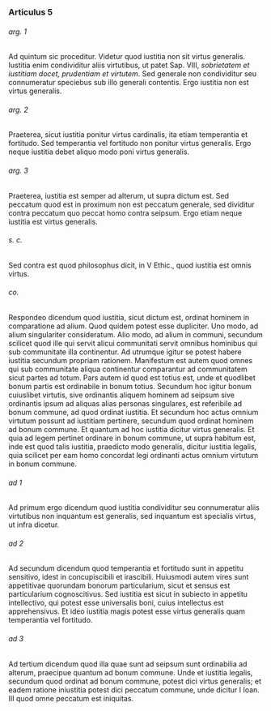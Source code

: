 ### Articulus 5

###### arg. 1
Ad quintum sic proceditur. Videtur quod iustitia non sit virtus generalis. Iustitia enim condividitur aliis virtutibus, ut patet Sap. VIII, *sobrietatem et iustitiam docet, prudentiam et virtutem*. Sed generale non condividitur seu connumeratur speciebus sub illo generali contentis. Ergo iustitia non est virtus generalis.

###### arg. 2
Praeterea, sicut iustitia ponitur virtus cardinalis, ita etiam temperantia et fortitudo. Sed temperantia vel fortitudo non ponitur virtus generalis. Ergo neque iustitia debet aliquo modo poni virtus generalis.

###### arg. 3
Praeterea, iustitia est semper ad alterum, ut supra dictum est. Sed peccatum quod est in proximum non est peccatum generale, sed dividitur contra peccatum quo peccat homo contra seipsum. Ergo etiam neque iustitia est virtus generalis.

###### s. c.
Sed contra est quod philosophus dicit, in V Ethic., quod iustitia est omnis virtus.

###### co.
Respondeo dicendum quod iustitia, sicut dictum est, ordinat hominem in comparatione ad alium. Quod quidem potest esse dupliciter. Uno modo, ad alium singulariter consideratum. Alio modo, ad alium in communi, secundum scilicet quod ille qui servit alicui communitati servit omnibus hominibus qui sub communitate illa continentur. Ad utrumque igitur se potest habere iustitia secundum propriam rationem. Manifestum est autem quod omnes qui sub communitate aliqua continentur comparantur ad communitatem sicut partes ad totum. Pars autem id quod est totius est, unde et quodlibet bonum partis est ordinabile in bonum totius. Secundum hoc igitur bonum cuiuslibet virtutis, sive ordinantis aliquem hominem ad seipsum sive ordinantis ipsum ad aliquas alias personas singulares, est referibile ad bonum commune, ad quod ordinat iustitia. Et secundum hoc actus omnium virtutum possunt ad iustitiam pertinere, secundum quod ordinat hominem ad bonum commune. Et quantum ad hoc iustitia dicitur virtus generalis. Et quia ad legem pertinet ordinare in bonum commune, ut supra habitum est, inde est quod talis iustitia, praedicto modo generalis, dicitur iustitia legalis, quia scilicet per eam homo concordat legi ordinanti actus omnium virtutum in bonum commune.

###### ad 1
Ad primum ergo dicendum quod iustitia condividitur seu connumeratur aliis virtutibus non inquantum est generalis, sed inquantum est specialis virtus, ut infra dicetur.

###### ad 2
Ad secundum dicendum quod temperantia et fortitudo sunt in appetitu sensitivo, idest in concupiscibili et irascibili. Huiusmodi autem vires sunt appetitivae quorundam bonorum particularium, sicut et sensus est particularium cognoscitivus. Sed iustitia est sicut in subiecto in appetitu intellectivo, qui potest esse universalis boni, cuius intellectus est apprehensivus. Et ideo iustitia magis potest esse virtus generalis quam temperantia vel fortitudo.

###### ad 3
Ad tertium dicendum quod illa quae sunt ad seipsum sunt ordinabilia ad alterum, praecipue quantum ad bonum commune. Unde et iustitia legalis, secundum quod ordinat ad bonum commune, potest dici virtus generalis; et eadem ratione iniustitia potest dici peccatum commune, unde dicitur I Ioan. III quod omne peccatum est iniquitas.

